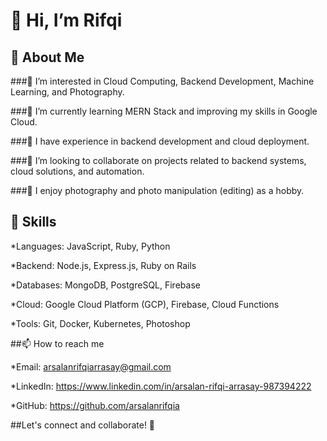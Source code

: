 # 👋 Hi, I’m Rifqi

## 🚀 About Me 

###👀 I’m interested in Cloud Computing, Backend Development, Machine Learning, and Photography.

###🌱 I’m currently learning MERN Stack and improving my skills in Google Cloud.

###💼 I have experience in backend development and cloud deployment.

###🎯 I’m looking to collaborate on projects related to backend systems, cloud solutions, and automation.

###📸 I enjoy photography and photo manipulation (editing) as a hobby.

## 🔧 Skills

*Languages: JavaScript, Ruby, Python

*Backend: Node.js, Express.js, Ruby on Rails

*Databases: MongoDB, PostgreSQL, Firebase

*Cloud: Google Cloud Platform (GCP), Firebase, Cloud Functions

*Tools: Git, Docker, Kubernetes, Photoshop

##📫 How to reach me

*Email: arsalanrifqiarrasay@gmail.com

*LinkedIn: https://www.linkedin.com/in/arsalan-rifqi-arrasay-987394222

*GitHub: https://github.com/arsalanrifqia

##Let's connect and collaborate! 🚀


<!---
roockall/roockall is a ✨ special ✨ repository because its `README.md` (this file) appears on your GitHub profile.
You can click the Preview link to take a look at your changes.
--->
